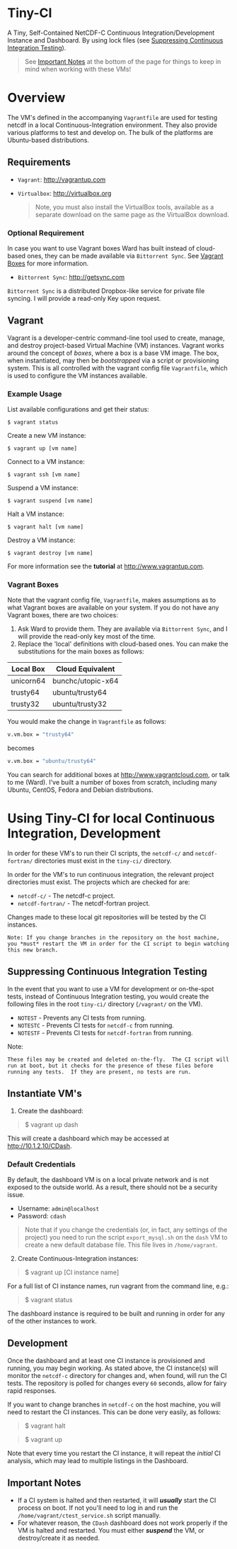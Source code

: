 # Tiny-CI

A Tiny, Self-Contained NetCDF-C Continuous Integration/Development Instance and Dashboard.  By using lock files (see [Suppressing Continuous Integration Testing](#suppress)).

> See [Important Notes](#important_notes) at the bottom of the page for things to keep in mind when working with these VMs!

# Overview

The VM's defined in the accompanying `Vagrantfile` are used for testing netcdf in a local Continuous-Integration environment.  They also provide various platforms to test and develop on. The bulk of the platforms are Ubuntu-based distributions.

## Requirements

* `Vagrant`: http://vagrantup.com
* `Virtualbox`: http://virtualbox.org

	> Note, you must also install the VirtualBox tools, available as a separate download on the same page as the VirtualBox download.


### Optional Requirement

In case you want to use Vagrant boxes Ward has built instead of cloud-based ones, they can be made available via `Bittorrent Sync`. See [Vagrant Boxes](#vagrant_boxes) for more information.

* `Bittorrent Sync`: http://getsync.com
	
`Bittorrent Sync` is a distributed Dropbox-like service for private file syncing. I will provide a read-only Key upon request.  
   
## Vagrant

Vagrant is a developer-centric command-line tool used to create, manage, and destroy project-based Virtual Machine (VM) instances.  Vagrant works around the concept of *boxes*, where a box is a base VM image.  The box, when instantiated, may then be *bootstrapped* via a script or provisioning system.  This is all controlled with the vagrant config file `Vagrantfile`, which is used to configure the VM instances available.

### Example Usage

List available configurations and get their status:

    $ vagrant status
    
Create a new VM instance:

    $ vagrant up [vm name]
    
Connect to a VM instance:

    $ vagrant ssh [vm name]

Suspend a VM instance:

    $ vagrant suspend [vm name]
    
Halt a VM instance:

    $ vagrant halt [vm name]
    
Destroy a VM instance:

    $ vagrant destroy [vm name]
    
For more information see the **tutorial** at http://www.vagrantup.com.

### <a name="vagrant_boxes"></a> Vagrant Boxes

Note that the vagrant config file, `Vagrantfile`, makes assumptions as to what Vagrant boxes are available on your system.  If you do not have any Vagrant boxes, there are two choices:

1. Ask Ward to provide them.  They are available via `Bittorrent Sync`, and I will provide the read-only key most of the time.
2. Replace the 'local' definitions with cloud-based ones.  You can make the substitutions for the main boxes as follows:

Local Box | Cloud Equivalent
----|----
unicorn64 | bunchc/utopic-x64
trusty64 | ubuntu/trusty64
trusty32 | ubuntu/trusty32

You would make the change in `Vagrantfile` as follows:

~~~.bash
v.vm.box = "trusty64"
~~~

becomes

~~~.bash
v.vm.box = "ubuntu/trusty64"
~~~

You can search for additional boxes at http://www.vagrantcloud.com, or talk to me (Ward). I've built a number of boxes from scratch, including many Ubuntu, CentOS, Fedora and Debian distributions.  

# Using Tiny-CI for local Continuous Integration, Development

In order for these VM's to run their CI scripts, the `netcdf-c/` and `netcdf-fortran/` directories must exist in the `tiny-ci/` directory.

In order for the VM's to run continuous integration, the relevant project directories must exist.  The projects which are checked for are:

* `netcdf-c/` - The netcdf-c project.
* `netcdf-fortran/` - The netcdf-fortran project.

Changes made to these local git repositories will be tested by the CI instances.

    Note: If you change branches in the repository on the host machine, you *must* restart the VM in order for the CI script to begin watching this new branch.

## <a name="suppress"></a> Suppressing Continuous Integration Testing

In the event that you want to use a VM for development or on-the-spot tests, instead of Continuous Integration testing, you would create the following files in the root `tiny-ci/` directory (`/vagrant/` on the VM).

* `NOTEST` - Prevents any CI tests from running.
* `NOTESTC` - Prevents CI tests for `netcdf-c` from running.
* `NOTESTF` - Prevents CI tests for `netcdf-fortran` from running.

Note: 

    These files may be created and deleted on-the-fly.  The CI script will run at boot, but it checks for the presence of these files before running any tests.  If they are present, no tests are run.

## Instantiate VM's

1. Create the dashboard:

> $ vagrant up dash

This will create a dashboard which may be accessed at http://10.1.2.10/CDash.

### Default Credentials

By default, the dashboard VM is on a local private network and is not exposed to the outside world.  As a result, there should not be a security issue. 

* Username: `admin@localhost`
* Password: `cdash`

> Note that if you change the credentials (or, in fact, any settings of the project) you need to run the script `export_mysql.sh` on the `dash` VM to create a new default database file. This file lives in `/home/vagrant`.


2. Create Continuous-Integration instances:

> $ vagrant up [CI instance name]

For a full list of CI instance names, run vagrant from the command line, e.g.:

> $ vagrant status

The dashboard instance is required to be built and running in order for any of the other instances to work. 


## Development

Once the dashboard and at least one CI instance is provisioned and running, you may begin working.  As stated above, the CI instance(s) will monitor the `netcdf-c` directory for changes and, when found, will run the CI tests.  The repository is polled for changes every `60` seconds, allow for fairy rapid responses.

If you want to change branches in `netcdf-c` on the host machine, you will need to restart the CI instances.  This can be done very easily, as follows:

> $ vagrant halt

> $ vagrant up

Note that every time you restart the CI instance, it will repeat the *initial* CI analysis, which may lead to multiple listings in the Dashboard. 

## <a name="important_notes"></a>Important Notes

* If a CI system is halted and then restarted, it will ***usually*** start the CI process on boot.  If not you'll need to log in and run the `/home/vagrant/ctest_service.sh` script manually.
* For whatever reason, the `CDash` dashboard does not work properly if the VM is halted and restarted.  You must either ***suspend*** the VM, or destroy/create it as needed.

